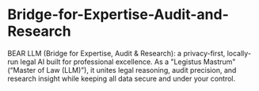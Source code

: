 # Bridge-for-Expertise-Audit-and-Research
BEAR LLM (Bridge for Expertise, Audit &amp; Research): a privacy-first, locally-run legal AI built for professional excellence. As a "Legistus Mastrum" (“Master of Law (LLM)”), it unites legal reasoning, audit precision, and research insight while keeping all data secure and under your control.
